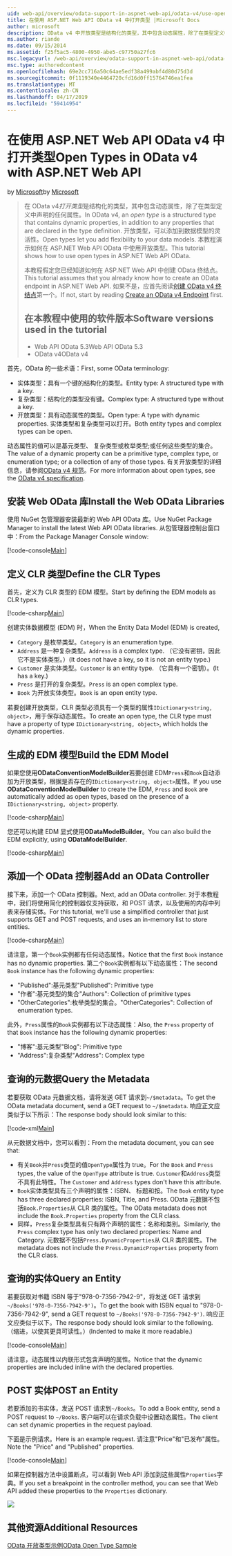 ```yaml
---
uid: web-api/overview/odata-support-in-aspnet-web-api/odata-v4/use-open-types-in-odata-v4
title: 在使用 ASP.NET Web API OData v4 中打开类型 |Microsoft Docs
author: microsoft
description: OData v4 中开放类型是结构化的类型，其中包含动态属性，除了在类型定义中声明的任何属性。 打开...
ms.author: riande
ms.date: 09/15/2014
ms.assetid: f25f5ac5-4800-4950-abe5-c97750a27fc6
msc.legacyurl: /web-api/overview/odata-support-in-aspnet-web-api/odata-v4/use-open-types-in-odata-v4
msc.type: authoredcontent
ms.openlocfilehash: 69e2cc716a50c64ae5edf38a499abf4d80d75d3d
ms.sourcegitcommit: 0f1119340e4464720cfd16d0ff15764746ea1fea
ms.translationtype: MT
ms.contentlocale: zh-CN
ms.lasthandoff: 04/17/2019
ms.locfileid: "59414954"
---
```

# <a name="open-types-in-odata-v4-with-aspnet-web-api"></a><span data-ttu-id="16ff5-104">在使用 ASP.NET Web API OData v4 中打开类型</span><span class="sxs-lookup"><span data-stu-id="16ff5-104">Open Types in OData v4 with ASP.NET Web API</span></span>

<span data-ttu-id="16ff5-105">by [Microsoft](https://github.com/microsoft)</span><span class="sxs-lookup"><span data-stu-id="16ff5-105">by [Microsoft](https://github.com/microsoft)</span></span>

> <span data-ttu-id="16ff5-106">在 OData v4*打开类型*是结构化的类型，其中包含动态属性，除了在类型定义中声明的任何属性。</span><span class="sxs-lookup"><span data-stu-id="16ff5-106">In OData v4, an *open type* is a structured type that contains dynamic properties, in addition to any properties that are declared in the type definition.</span></span> <span data-ttu-id="16ff5-107">开放类型，可以添加到数据模型的灵活性。</span><span class="sxs-lookup"><span data-stu-id="16ff5-107">Open types let you add flexibility to your data models.</span></span> <span data-ttu-id="16ff5-108">本教程演示如何在 ASP.NET Web API OData 中使用开放类型。</span><span class="sxs-lookup"><span data-stu-id="16ff5-108">This tutorial shows how to use open types in ASP.NET Web API OData.</span></span>
> 
> <span data-ttu-id="16ff5-109">本教程假定您已经知道如何在 ASP.NET Web API 中创建 OData 终结点。</span><span class="sxs-lookup"><span data-stu-id="16ff5-109">This tutorial assumes that you already know how to create an OData endpoint in ASP.NET Web API.</span></span> <span data-ttu-id="16ff5-110">如果不是，应首先阅读[创建 OData v4 终结点](create-an-odata-v4-endpoint.md)第一个。</span><span class="sxs-lookup"><span data-stu-id="16ff5-110">If not, start by reading [Create an OData v4 Endpoint](create-an-odata-v4-endpoint.md) first.</span></span>
> 
> ## <a name="software-versions-used-in-the-tutorial"></a><span data-ttu-id="16ff5-111">在本教程中使用的软件版本</span><span class="sxs-lookup"><span data-stu-id="16ff5-111">Software versions used in the tutorial</span></span>
> 
> 
> - <span data-ttu-id="16ff5-112">Web API OData 5.3</span><span class="sxs-lookup"><span data-stu-id="16ff5-112">Web API OData 5.3</span></span>
> - <span data-ttu-id="16ff5-113">OData v4</span><span class="sxs-lookup"><span data-stu-id="16ff5-113">OData v4</span></span>


<span data-ttu-id="16ff5-114">首先，OData 的一些术语：</span><span class="sxs-lookup"><span data-stu-id="16ff5-114">First, some OData terminology:</span></span>

- <span data-ttu-id="16ff5-115">实体类型：具有一个键的结构化的类型。</span><span class="sxs-lookup"><span data-stu-id="16ff5-115">Entity type: A structured type with a key.</span></span>
- <span data-ttu-id="16ff5-116">复杂类型：结构化的类型没有键。</span><span class="sxs-lookup"><span data-stu-id="16ff5-116">Complex type: A structured type without a key.</span></span>
- <span data-ttu-id="16ff5-117">开放类型：具有动态属性的类型。</span><span class="sxs-lookup"><span data-stu-id="16ff5-117">Open type: A type with dynamic properties.</span></span> <span data-ttu-id="16ff5-118">实体类型和复杂类型可以打开。</span><span class="sxs-lookup"><span data-stu-id="16ff5-118">Both entity types and complex types can be open.</span></span>

<span data-ttu-id="16ff5-119">动态属性的值可以是基元类型、 复杂类型或枚举类型;或任何这些类型的集合。</span><span class="sxs-lookup"><span data-stu-id="16ff5-119">The value of a dynamic property can be a primitive type, complex type, or enumeration type; or a collection of any of those types.</span></span> <span data-ttu-id="16ff5-120">有关开放类型的详细信息，请参阅[OData v4 规范](http://www.odata.org/documentation/odata-version-4-0/)。</span><span class="sxs-lookup"><span data-stu-id="16ff5-120">For more information about open types, see the [OData v4 specification](http://www.odata.org/documentation/odata-version-4-0/).</span></span>

## <a name="install-the-web-odata-libraries"></a><span data-ttu-id="16ff5-121">安装 Web OData 库</span><span class="sxs-lookup"><span data-stu-id="16ff5-121">Install the Web OData Libraries</span></span>

<span data-ttu-id="16ff5-122">使用 NuGet 包管理器安装最新的 Web API OData 库。</span><span class="sxs-lookup"><span data-stu-id="16ff5-122">Use NuGet Package Manager to install the latest Web API OData libraries.</span></span> <span data-ttu-id="16ff5-123">从包管理器控制台窗口中：</span><span class="sxs-lookup"><span data-stu-id="16ff5-123">From the Package Manager Console window:</span></span>

[!code-console[Main](use-open-types-in-odata-v4/samples/sample1.cmd)]

## <a name="define-the-clr-types"></a><span data-ttu-id="16ff5-124">定义 CLR 类型</span><span class="sxs-lookup"><span data-stu-id="16ff5-124">Define the CLR Types</span></span>

<span data-ttu-id="16ff5-125">首先，定义为 CLR 类型的 EDM 模型。</span><span class="sxs-lookup"><span data-stu-id="16ff5-125">Start by defining the EDM models as CLR types.</span></span>

[!code-csharp[Main](use-open-types-in-odata-v4/samples/sample2.cs)]

<span data-ttu-id="16ff5-126">创建实体数据模型 (EDM) 时，</span><span class="sxs-lookup"><span data-stu-id="16ff5-126">When the Entity Data Model (EDM) is created,</span></span>

- <span data-ttu-id="16ff5-127">`Category` 是枚举类型。</span><span class="sxs-lookup"><span data-stu-id="16ff5-127">`Category` is an enumeration type.</span></span>
- <span data-ttu-id="16ff5-128">`Address` 是一种复杂类型。</span><span class="sxs-lookup"><span data-stu-id="16ff5-128">`Address` is a complex type.</span></span> <span data-ttu-id="16ff5-129">（它没有密钥，因此它不是实体类型。）</span><span class="sxs-lookup"><span data-stu-id="16ff5-129">(It does not have a key, so it is not an entity type.)</span></span>
- <span data-ttu-id="16ff5-130">`Customer` 是实体类型。</span><span class="sxs-lookup"><span data-stu-id="16ff5-130">`Customer` is an entity type.</span></span> <span data-ttu-id="16ff5-131">（它具有一个密钥）。</span><span class="sxs-lookup"><span data-stu-id="16ff5-131">(It has a key.)</span></span>
- <span data-ttu-id="16ff5-132">`Press` 是打开的复杂类型。</span><span class="sxs-lookup"><span data-stu-id="16ff5-132">`Press` is an open complex type.</span></span>
- <span data-ttu-id="16ff5-133">`Book` 为开放实体类型。</span><span class="sxs-lookup"><span data-stu-id="16ff5-133">`Book` is an open entity type.</span></span>

<span data-ttu-id="16ff5-134">若要创建开放类型，CLR 类型必须具有一个类型的属性`IDictionary<string, object>`，用于保存动态属性。</span><span class="sxs-lookup"><span data-stu-id="16ff5-134">To create an open type, the CLR type must have a property of type `IDictionary<string, object>`, which holds the dynamic properties.</span></span>

## <a name="build-the-edm-model"></a><span data-ttu-id="16ff5-135">生成的 EDM 模型</span><span class="sxs-lookup"><span data-stu-id="16ff5-135">Build the EDM Model</span></span>

<span data-ttu-id="16ff5-136">如果您使用**ODataConventionModelBuilder**若要创建 EDM`Press`和`Book`自动添加为开放类型，根据是否存在的`IDictionary<string, object>`属性。</span><span class="sxs-lookup"><span data-stu-id="16ff5-136">If you use **ODataConventionModelBuilder** to create the EDM, `Press` and `Book` are automatically added as open types, based on the presence of a `IDictionary<string, object>` property.</span></span>

[!code-csharp[Main](use-open-types-in-odata-v4/samples/sample3.cs)]

<span data-ttu-id="16ff5-137">您还可以构建 EDM 显式使用**ODataModelBuilder**。</span><span class="sxs-lookup"><span data-stu-id="16ff5-137">You can also build the EDM explicitly, using **ODataModelBuilder**.</span></span>

[!code-csharp[Main](use-open-types-in-odata-v4/samples/sample4.cs)]

## <a name="add-an-odata-controller"></a><span data-ttu-id="16ff5-138">添加一个 OData 控制器</span><span class="sxs-lookup"><span data-stu-id="16ff5-138">Add an OData Controller</span></span>

<span data-ttu-id="16ff5-139">接下来，添加一个 OData 控制器。</span><span class="sxs-lookup"><span data-stu-id="16ff5-139">Next, add an OData controller.</span></span> <span data-ttu-id="16ff5-140">对于本教程中，我们将使用简化的控制器仅支持获取，和 POST 请求，以及使用的内存中列表来存储实体。</span><span class="sxs-lookup"><span data-stu-id="16ff5-140">For this tutorial, we'll use a simplified controller that just supports GET and POST requests, and uses an in-memory list to store entities.</span></span>

[!code-csharp[Main](use-open-types-in-odata-v4/samples/sample5.cs)]

<span data-ttu-id="16ff5-141">请注意，第一个`Book`实例都有任何动态属性。</span><span class="sxs-lookup"><span data-stu-id="16ff5-141">Notice that the first `Book` instance has no dynamic properties.</span></span> <span data-ttu-id="16ff5-142">第二个`Book`实例都有以下动态属性：</span><span class="sxs-lookup"><span data-stu-id="16ff5-142">The second `Book` instance has the following dynamic properties:</span></span>

- <span data-ttu-id="16ff5-143">"Published":基元类型</span><span class="sxs-lookup"><span data-stu-id="16ff5-143">"Published": Primitive type</span></span>
- <span data-ttu-id="16ff5-144">"作者":基元类型的集合</span><span class="sxs-lookup"><span data-stu-id="16ff5-144">"Authors": Collection of primitive types</span></span>
- <span data-ttu-id="16ff5-145">"OtherCategories":枚举类型的集合。</span><span class="sxs-lookup"><span data-stu-id="16ff5-145">"OtherCategories": Collection of enumeration types.</span></span>

<span data-ttu-id="16ff5-146">此外，`Press`属性的`Book`实例都有以下动态属性：</span><span class="sxs-lookup"><span data-stu-id="16ff5-146">Also, the `Press` property of that `Book` instance has the following dynamic properties:</span></span>

- <span data-ttu-id="16ff5-147">"博客":基元类型</span><span class="sxs-lookup"><span data-stu-id="16ff5-147">"Blog": Primitive type</span></span>
- <span data-ttu-id="16ff5-148">"Address":复杂类型</span><span class="sxs-lookup"><span data-stu-id="16ff5-148">"Address": Complex type</span></span>

## <a name="query-the-metadata"></a><span data-ttu-id="16ff5-149">查询的元数据</span><span class="sxs-lookup"><span data-stu-id="16ff5-149">Query the Metadata</span></span>

<span data-ttu-id="16ff5-150">若要获取 OData 元数据文档，请将发送 GET 请求到`~/$metadata`。</span><span class="sxs-lookup"><span data-stu-id="16ff5-150">To get the OData metadata document, send a GET request to `~/$metadata`.</span></span> <span data-ttu-id="16ff5-151">响应正文应类似于以下所示：</span><span class="sxs-lookup"><span data-stu-id="16ff5-151">The response body should look similar to this:</span></span>

[!code-xml[Main](use-open-types-in-odata-v4/samples/sample6.xml?highlight=5,21)]

<span data-ttu-id="16ff5-152">从元数据文档中，您可以看到：</span><span class="sxs-lookup"><span data-stu-id="16ff5-152">From the metadata document, you can see that:</span></span>

- <span data-ttu-id="16ff5-153">有关`Book`并`Press`类型的值`OpenType`属性为 true。</span><span class="sxs-lookup"><span data-stu-id="16ff5-153">For the `Book` and `Press` types, the value of the `OpenType` attribute is true.</span></span> <span data-ttu-id="16ff5-154">`Customer`和`Address`类型不具有此特性。</span><span class="sxs-lookup"><span data-stu-id="16ff5-154">The `Customer` and `Address` types don't have this attribute.</span></span>
- <span data-ttu-id="16ff5-155">`Book`实体类型具有三个声明的属性：ISBN、 标题和按。</span><span class="sxs-lookup"><span data-stu-id="16ff5-155">The `Book` entity type has three declared properties: ISBN, Title, and Press.</span></span> <span data-ttu-id="16ff5-156">OData 元数据不包括`Book.Properties`从 CLR 类的属性。</span><span class="sxs-lookup"><span data-stu-id="16ff5-156">The OData metadata does not include the `Book.Properties` property from the CLR class.</span></span>
- <span data-ttu-id="16ff5-157">同样，`Press`复杂类型具有只有两个声明的属性：名称和类别。</span><span class="sxs-lookup"><span data-stu-id="16ff5-157">Similarly, the `Press` complex type has only two declared properties: Name and Category.</span></span> <span data-ttu-id="16ff5-158">元数据不包括`Press.DynamicProperties`从 CLR 类的属性。</span><span class="sxs-lookup"><span data-stu-id="16ff5-158">The metadata does not include the `Press.DynamicProperties` property from the CLR class.</span></span>

## <a name="query-an-entity"></a><span data-ttu-id="16ff5-159">查询的实体</span><span class="sxs-lookup"><span data-stu-id="16ff5-159">Query an Entity</span></span>

<span data-ttu-id="16ff5-160">若要获取对书籍 ISBN 等于"978-0-7356-7942-9"，将发送 GET 请求到`~/Books('978-0-7356-7942-9')`。</span><span class="sxs-lookup"><span data-stu-id="16ff5-160">To get the book with ISBN equal to "978-0-7356-7942-9", send a GET request to `~/Books('978-0-7356-7942-9')`.</span></span> <span data-ttu-id="16ff5-161">响应正文应类似于以下。</span><span class="sxs-lookup"><span data-stu-id="16ff5-161">The response body should look similar to the following.</span></span> <span data-ttu-id="16ff5-162">（缩进，以使其更具可读性。）</span><span class="sxs-lookup"><span data-stu-id="16ff5-162">(Indented to make it more readable.)</span></span>

[!code-console[Main](use-open-types-in-odata-v4/samples/sample7.cmd?highlight=8-13,15-23)]

<span data-ttu-id="16ff5-163">请注意，动态属性以内联形式包含声明的属性。</span><span class="sxs-lookup"><span data-stu-id="16ff5-163">Notice that the dynamic properties are included inline with the declared properties.</span></span>

## <a name="post-an-entity"></a><span data-ttu-id="16ff5-164">POST 实体</span><span class="sxs-lookup"><span data-stu-id="16ff5-164">POST an Entity</span></span>

<span data-ttu-id="16ff5-165">若要添加的书实体，发送 POST 请求到`~/Books`。</span><span class="sxs-lookup"><span data-stu-id="16ff5-165">To add a Book entity, send a POST request to `~/Books`.</span></span> <span data-ttu-id="16ff5-166">客户端可以在请求负载中设置动态属性。</span><span class="sxs-lookup"><span data-stu-id="16ff5-166">The client can set dynamic properties in the request payload.</span></span>

<span data-ttu-id="16ff5-167">下面是示例请求。</span><span class="sxs-lookup"><span data-stu-id="16ff5-167">Here is an example request.</span></span> <span data-ttu-id="16ff5-168">请注意"Price"和"已发布"属性。</span><span class="sxs-lookup"><span data-stu-id="16ff5-168">Note the "Price" and "Published" properties.</span></span>

[!code-console[Main](use-open-types-in-odata-v4/samples/sample8.cmd?highlight=10)]

<span data-ttu-id="16ff5-169">如果在控制器方法中设置断点，可以看到 Web API 添加到这些属性`Properties`字典。</span><span class="sxs-lookup"><span data-stu-id="16ff5-169">If you set a breakpoint in the controller method, you can see that Web API added these properties to the `Properties` dictionary.</span></span>

![](use-open-types-in-odata-v4/_static/image1.png)

## <a name="additional-resources"></a><span data-ttu-id="16ff5-170">其他资源</span><span class="sxs-lookup"><span data-stu-id="16ff5-170">Additional Resources</span></span>

[<span data-ttu-id="16ff5-171">OData 开放类型示例</span><span class="sxs-lookup"><span data-stu-id="16ff5-171">OData Open Type Sample</span></span>](http://aspnet.codeplex.com/sourcecontrol/latest#Samples/WebApi/OData/v4/ODataOpenTypeSample/ReadMe.txt)
